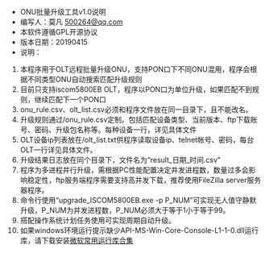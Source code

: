 - ONU批量升级工具v1.0说明
- 编写人：莫凡 500264@qq.com
- 本软件遵循GPL开源协议
- 版本日期：20190415
- 说明：
1. 本程序用于OLT远程批量升级ONU，支持PON口下不同ONU混用，程序会根据不同类型ONU自动搜索匹配升级规则
2. 目前只支持iscom5800EB OLT，程序以PON口为单位升级，如果匹配不到规则，继续匹配下一个PON口
3. onu_rule.csv、olt_list.csv必须和程序文件放在同一目录下，且不能改名。
4. 升级规则通过/onu_rule.csv定制。包括匹配设备类型、当前版本、ftp下载账号、密码、升级包名称等。每种设备一行，详见具体文件
5. OLT设备ip列表放在/olt_list.txt供程序读取设备ip、telnet帐号、密码，每台OLT一行详见具体文件。
6. 升级结果日志放在同个目录下，文件名为“result_日期_时间.csv”
7. 程序为多进程并行升级，需根据PC性能配置决定并发进程数，数量过多会影响稳定性，ftp服务端程序需要支持高并发下载，推荐使用FileZilla server服务器程序。
8. 命令行使用“upgrade_ISCOM5800EB.exe -p P_NUM”可实现无人值守静默升级，P_NUM为并发进程数，P_NUM必须大于等于1小于等于99。
9. 搭配操作系统计划任务使用可实现周期自动升级。
10. 如果windows环境运行提示缺少API-MS-Win-Core-Console-L1-1-0.dll运行库，请下载安装[微软常用运行库合集](http://baoku.360.cn/soft/show/appid/104698064)